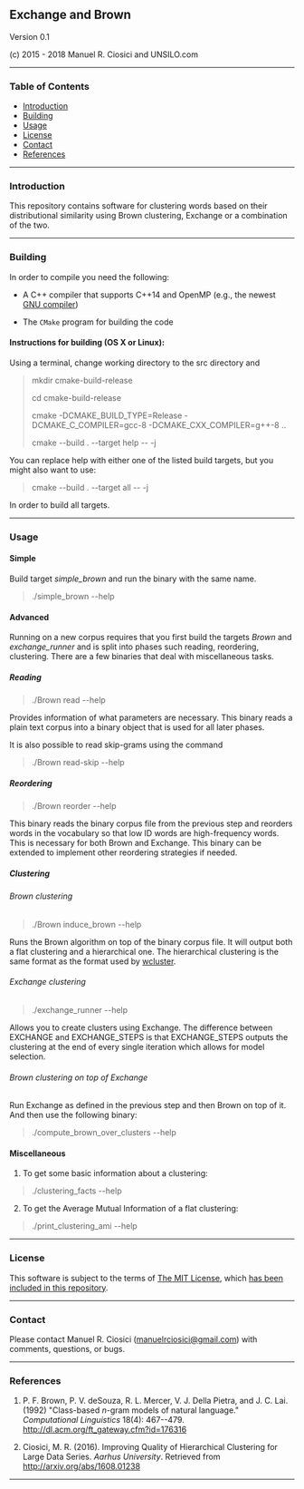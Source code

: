 ## Exchange and Brown

Version 0.1

(c) 2015 - 2018 Manuel R. Ciosici and UNSILO.com

-------------------------------------------
### Table of Contents 

  * [Introduction](#markdown-header-introduction)
  * [Building](#markdown-header-building)
  * [Usage](#markdown-header-usage)
  * [License](#markdown-header-license)
  * [Contact](#markdown-header-contact)
  * [References](#markdown-header-references)
  

------------------------------------
### Introduction

This repository contains software for clustering words based on their distributional similarity using Brown clustering, Exchange or a combination of the two.

------------------------------------
### Building

In order to compile you need the following:

 * A C++ compiler that supports C++14 and OpenMP (e.g., the newest 
 [GNU compiler](https://gcc.gnu.org/)) 
 
 * The `CMake` program for building the code

#### Instructions for building (OS X or Linux):

Using a terminal, change working directory to the src directory and
> mkdir cmake-build-release
> 
> cd cmake-build-release
> 
> cmake -DCMAKE\_BUILD\_TYPE=Release -DCMAKE\_C\_COMPILER=gcc-8 -DCMAKE\_CXX\_COMPILER=g++-8 ..
> 
> cmake --build . --target help -- -j

You can replace help with either one of the listed build targets, but you might also want to use:
> cmake --build . --target all -- -j

In order to build all targets.

------------------------------------
### Usage

#### Simple
Build target *simple_brown* and run the binary with the same name.

> ./simple_brown --help

#### Advanced
Running on a new corpus requires that you first build the targets *Brown* and *exchange_runner* and is split into phases such reading, reordering, clustering. There are a few binaries that deal with miscellaneous tasks.

##### Reading
> ./Brown read --help

Provides information of what parameters are necessary. This binary reads a plain text corpus into a binary object that is used for all later phases.

It is also possible to read skip-grams using the command

> ./Brown read-skip --help

##### Reordering

> ./Brown reorder --help

This binary reads the binary corpus file from the previous step and reorders words in the vocabulary so that low ID words are high-frequency words. This is necessary for both Brown and Exchange. This binary can be extended to implement other reordering strategies if needed.

##### Clustering

###### Brown clustering

> ./Brown induce_brown --help

Runs the Brown algorithm on top of the binary corpus file. It will output both a flat clustering and a hierarchical one. The hierarchical clustering is the same format as the format used by [wcluster](https://github.com/percyliang/brown-cluster).

###### Exchange clustering

> ./exchange_runner --help

Allows you to create clusters using Exchange. The difference between EXCHANGE and EXCHANGE_STEPS is that EXCHANGE_STEPS outputs the clustering at the end of every single iteration which allows for model selection.

###### Brown clustering on top of Exchange

Run Exchange as defined in the previous step and then Brown on top of it. And then use the following binary:

> ./compute_brown\_over\_clusters --help


#### Miscellaneous
 1. To get some basic information about a clustering:

 > ./clustering_facts --help
 
 2. To get the Average Mutual Information of a flat clustering:
 > ./print\_clustering_ami --help

------------------------------------
### License

This software is subject to the terms of 
[The MIT License](http://opensource.org/licenses/MIT), 
which [has been included in this repository](LICENSE.md).


------------------------------------
### Contact

Please contact 
Manuel R. Ciosici ([manuelrciosici@gmail.com](mailto:manuelrciosici@gmail.com)) with comments, questions, or bugs.


------------------------------------
### References

 1. P. F. Brown, P. V. deSouza, R. L. Mercer, V. J. Della Pietra, and J. C. Lai. 
(1992) 
"Class-based _n_-gram models of natural language."
_Computational Linguistics_ 18(4): 467--479.
http://dl.acm.org/ft_gateway.cfm?id=176316

 2. Ciosici, M. R. (2016). Improving Quality of Hierarchical Clustering for Large Data Series. _Aarhus University_. Retrieved from http://arxiv.org/abs/1608.01238



------------------------------------
